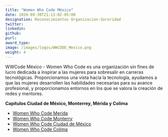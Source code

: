 ```yaml
---
title: "Women Who Code México"
date: 2020-09-30T21:13:02-05:00
designation: Reconocimientos Organización-Sororidad
twitter: 
linkedin: 
github:
purl: 
award_type: 
image: /images/logos/WWCODE_Mexico.png
weight: 4
---
```


WWCode México - Women Who Code es una organización sin fines de lucro dedicada a inspirar a las mujeres para sobresalir en carreras tecnológicas. Proporcionamos una vista hacia la tecnología, ayudamos a que las mujeres desarrollen las habilidades necesarias para su avance profesional, y proporcionamos entornos en los que se valora la creación de redes y mentores. 

**Capítulos Ciudad de México, Monterrey, Mérida y Colima**


* [Women Who Code Merida](https://twitter.com/WWCodeMID)
* [Women Who Code Monterry](https://twitter.com/wwcodemty)
* [Women Who Code Ciudad de México](https://twitter.com/WWCodeCDMX)
* [Women Who Code Colima](https://twitter.com/CodificadasMx)